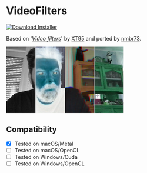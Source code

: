 # VideoFilters
[![Download Installer](https://img.shields.io/static/v1?label=Download&message=VideoFilters-Installer.lua&color=blue)](VideoFilters-Installer.lua "Installer")

Based on '_[Video filters](https://www.shadertoy.com/view/XsX3z8)_' by [XT95](https://www.shadertoy.com/user/XT95) and ported by [nmbr73](../../Site/Profiles/nmbr73.md).

[![Thumbnail](VideoFilters_320x180.png)](https://www.shadertoy.com/view/XsX3z8 "View on Shadertoy.com")

## Compatibility
- [x] Tested on macOS/Metal
- [ ] Tested on macOS/OpenCL
- [ ] Tested on Windows/Cuda
- [ ] Tested on Windows/OpenCL
